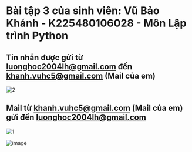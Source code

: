 # Bài tập 3 của sinh viên: Vũ Bảo Khánh - K225480106028 - Môn Lập trình Python

## Tin nhắn được gửi từ luonghoc2004lh@gmail.com đến khanh.vuhc5@gmail.com (Mail của em) 
![2](https://github.com/user-attachments/assets/26d495de-85da-4b52-8ae6-0be0000de5c9)

## Mail từ khanh.vuhc5@gmail.com (Mail của em) gửi đến luonghoc2004lh@gmail.com
![1](https://github.com/user-attachments/assets/904a6e96-749c-4358-8257-3633837f88e7)

![image](https://github.com/user-attachments/assets/7701fb39-c4e5-4aea-8ae3-4910d2ef0b6e)
